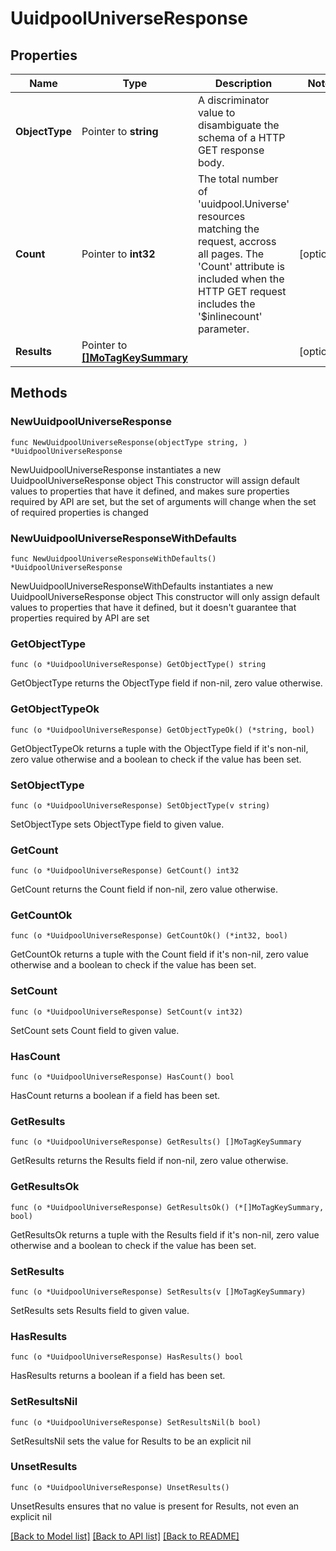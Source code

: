# UuidpoolUniverseResponse

## Properties

Name | Type | Description | Notes
------------ | ------------- | ------------- | -------------
**ObjectType** | Pointer to **string** | A discriminator value to disambiguate the schema of a HTTP GET response body. | 
**Count** | Pointer to **int32** | The total number of &#39;uuidpool.Universe&#39; resources matching the request, accross all pages. The &#39;Count&#39; attribute is included when the HTTP GET request includes the &#39;$inlinecount&#39; parameter. | [optional] 
**Results** | Pointer to [**[]MoTagKeySummary**](mo.TagKeySummary.md) |  | [optional] 

## Methods

### NewUuidpoolUniverseResponse

`func NewUuidpoolUniverseResponse(objectType string, ) *UuidpoolUniverseResponse`

NewUuidpoolUniverseResponse instantiates a new UuidpoolUniverseResponse object
This constructor will assign default values to properties that have it defined,
and makes sure properties required by API are set, but the set of arguments
will change when the set of required properties is changed

### NewUuidpoolUniverseResponseWithDefaults

`func NewUuidpoolUniverseResponseWithDefaults() *UuidpoolUniverseResponse`

NewUuidpoolUniverseResponseWithDefaults instantiates a new UuidpoolUniverseResponse object
This constructor will only assign default values to properties that have it defined,
but it doesn't guarantee that properties required by API are set

### GetObjectType

`func (o *UuidpoolUniverseResponse) GetObjectType() string`

GetObjectType returns the ObjectType field if non-nil, zero value otherwise.

### GetObjectTypeOk

`func (o *UuidpoolUniverseResponse) GetObjectTypeOk() (*string, bool)`

GetObjectTypeOk returns a tuple with the ObjectType field if it's non-nil, zero value otherwise
and a boolean to check if the value has been set.

### SetObjectType

`func (o *UuidpoolUniverseResponse) SetObjectType(v string)`

SetObjectType sets ObjectType field to given value.


### GetCount

`func (o *UuidpoolUniverseResponse) GetCount() int32`

GetCount returns the Count field if non-nil, zero value otherwise.

### GetCountOk

`func (o *UuidpoolUniverseResponse) GetCountOk() (*int32, bool)`

GetCountOk returns a tuple with the Count field if it's non-nil, zero value otherwise
and a boolean to check if the value has been set.

### SetCount

`func (o *UuidpoolUniverseResponse) SetCount(v int32)`

SetCount sets Count field to given value.

### HasCount

`func (o *UuidpoolUniverseResponse) HasCount() bool`

HasCount returns a boolean if a field has been set.

### GetResults

`func (o *UuidpoolUniverseResponse) GetResults() []MoTagKeySummary`

GetResults returns the Results field if non-nil, zero value otherwise.

### GetResultsOk

`func (o *UuidpoolUniverseResponse) GetResultsOk() (*[]MoTagKeySummary, bool)`

GetResultsOk returns a tuple with the Results field if it's non-nil, zero value otherwise
and a boolean to check if the value has been set.

### SetResults

`func (o *UuidpoolUniverseResponse) SetResults(v []MoTagKeySummary)`

SetResults sets Results field to given value.

### HasResults

`func (o *UuidpoolUniverseResponse) HasResults() bool`

HasResults returns a boolean if a field has been set.

### SetResultsNil

`func (o *UuidpoolUniverseResponse) SetResultsNil(b bool)`

 SetResultsNil sets the value for Results to be an explicit nil

### UnsetResults
`func (o *UuidpoolUniverseResponse) UnsetResults()`

UnsetResults ensures that no value is present for Results, not even an explicit nil

[[Back to Model list]](../README.md#documentation-for-models) [[Back to API list]](../README.md#documentation-for-api-endpoints) [[Back to README]](../README.md)


